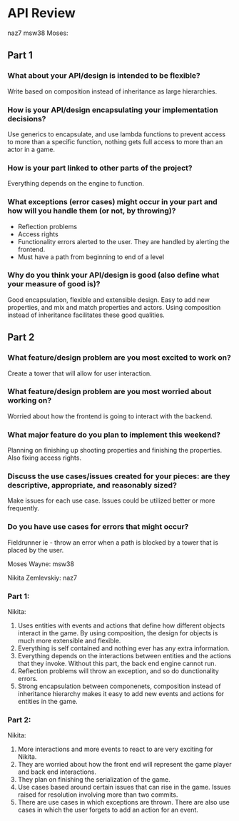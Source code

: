 API Review
========
naz7 msw38
Moses:

## Part 1

### What about your API/design is intended to be flexible?
Write based on composition instead of inheritance as large hierarchies. 

### How is your API/design encapsulating your implementation decisions?
Use generics to encapsulate, and use lambda functions to prevent access to more than a specific function, nothing gets full access to more than an actor in a game.

### How is your part linked to other parts of the project?
Everything depends on the engine to function.

### What exceptions (error cases) might occur in your part and how will you handle them (or not, by throwing)?
- Reflection problems
- Access rights
- Functionality errors alerted to the user. They are handled by alerting the frontend.
- Must have a path from beginning to end of a level

### Why do you think your API/design is good (also define what your measure of good is)?
Good encapsulation, flexible and extensible design. Easy to add new properties, and mix and match properties and actors. Using composition instead of inheritance facilitates these good qualities.

## Part 2

### What feature/design problem are you most excited to work on?
Create a tower that will allow for user interaction.

### What feature/design problem are you most worried about working on?
Worried about how the frontend is going to interact with the backend.

### What major feature do you plan to implement this weekend?
Planning on finishing up shooting properties and finishing the properties. Also fixing access rights.

### Discuss the use cases/issues created for your pieces: are they descriptive, appropriate, and reasonably sized?
Make issues for each use case. Issues could be utilized better or more frequently.

### Do you have use cases for errors that might occur?
Fieldrunner ie - throw an error when a path is blocked by a tower that is placed by the user.

Moses Wayne: msw38

Nikita Zemlevskiy: naz7

### Part 1:

Nikita:

1. Uses entities with events and actions that define how different objects interact in the game. By using composition, the design for objects is much more extensible and flexible.
2. Everything is self contained and nothing ever has any extra information. 
3. Everything depends on the interactions between entities and the actions that they invoke. Without this part, the back end engine cannot run.
4. Reflection problems will throw an exception, and so do dunctionality errors. 
5. Strong encapsulation between componenets, composition instead of inheritance hierarchy makes it easy to add new events and actions for entities in the game.

### Part 2:

Nikita:

1. More interactions and more events to react to are very exciting for Nikita.
2. They are worried about how the front end will represent the game player and back end interactions.
3. They plan on finishing the serialization of the game. 
4. Use cases based around certain issues that can rise in the game. Issues raised for resolution involving more than two commits.
5. There are use cases in which exceptions are thrown. There are also use cases in which the user forgets to add an action for an event.